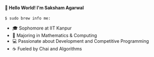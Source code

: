 #### 👋 Hello World! I'm Saksham Agarwal

`$ sudo brew info me:`
- 🎓 Sophomore at IIT Kanpur
- 📐 Majoring in Mathematics & Computing
- 💻 Passionate about Development and Competitive Programming
- ☕ Fueled by Chai and Algorithms

<!--
**code-timely/code-timely** is a ✨ _special_ ✨ repository because its `README.md` (this file) appears on your GitHub profile.

Here are some ideas to get you started:

- 🔭 I’m currently working on ...
- 🌱 I’m currently learning ...
- 👯 I’m looking to collaborate on ...
- 🤔 I’m looking for help with ...
- 💬 Ask me about ...
- 📫 How to reach me: ...
- 😄 Pronouns: ...
- ⚡ Fun fact: ...
-->
